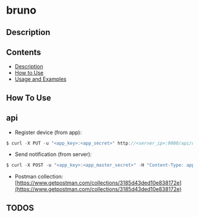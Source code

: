 # bruno

## Description

## Contents
- [Description](#description)
- [How to Use](#how-to-use)
- [Usage and Examples](#api)

## How To Use

## api

* Register device (from app):
```c
$ curl -X PUT -u "<app_key>:<app_secret>" http://<server_ip>:9000/api/device_tokens/<device_token>
```

* Send notification (from server):
```c
$ curl -X POST -u "<app_key>:<app_master_secret>" -H "Content-Type: application/json" --data '{"data": {"a_key": "hello world!"}}' http://<server_ip>:9000/api/push/broadcast

```

* Postman collection: [https://www.getpostman.com/collections/3185d43ded10e838172e](https://www.getpostman.com/collections/3185d43ded10e838172e)

## TODOS